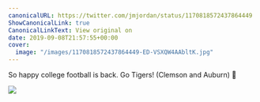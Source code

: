 ```yaml
---
canonicalURL: https://twitter.com/jmjordan/status/1170818572437864449
ShowCanonicalLink: true
CanonicalLinkText: View original on
date: 2019-09-08T21:57:55+00:00
cover:
  image: "/images/1170818572437864449-ED-VSXQW4AAbltK.jpg"
---
```

So happy college football is back. Go Tigers! (Clemson and Auburn) 🏈 

![](/images/1170818572437864449-ED-VSXQW4AAbltK.jpg)
